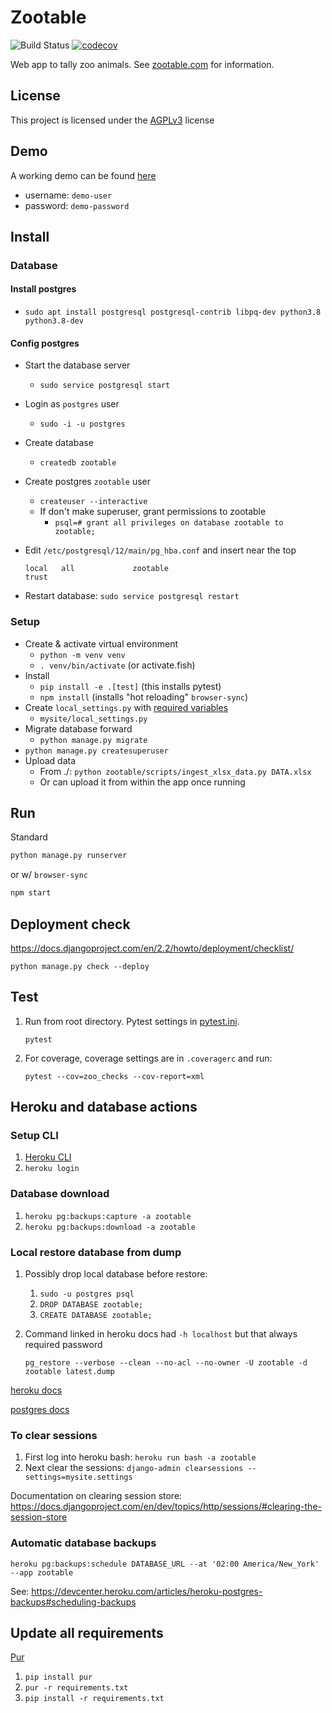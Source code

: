 # Zootable

![Build Status](https://github.com/falkben/zootable/workflows/Python%20application/badge.svg)
[![codecov](https://codecov.io/gh/falkben/zootable/branch/master/graph/badge.svg)](https://codecov.io/gh/falkben/zootable)

Web app to tally zoo animals. See [zootable.com](https://zootable.com) for information.

## License

This project is licensed under the [AGPLv3](http://www.gnu.org/licenses/agpl-3.0.html) license

## Demo

A working demo can be found [here](https://demo.zootable.com)

- username: `demo-user`
- password: `demo-password`

## Install

### Database

#### Install postgres

- `sudo apt install postgresql postgresql-contrib libpq-dev python3.8 python3.8-dev`

#### Config postgres

- Start the database server
  - `sudo service postgresql start`
- Login as `postgres` user
  - `sudo -i -u postgres`
- Create database
  - `createdb zootable`
- Create postgres `zootable` user
  - `createuser --interactive`
  - If don't make superuser, grant permissions to zootable
    - `psql=# grant all privileges on database zootable to zootable;`
- Edit `/etc/postgresql/12/main/pg_hba.conf` and insert near the top

  ```
  local   all             zootable                                trust
  ```

- Restart database: `sudo service postgresql restart`

### Setup

- Create & activate virtual environment
  - `python -m venv venv`
  - `. venv/bin/activate` (or activate.fish)
- Install
  - `pip install -e .[test]` (this installs pytest)
  - `npm install` (installs "hot reloading" `browser-sync`)
- Create `local_settings.py` with [required variables](mysite/settings.py)
  - `mysite/local_settings.py`
- Migrate database forward
  - `python manage.py migrate`
- `python manage.py createsuperuser`
- Upload data
  - From ./: `python zootable/scripts/ingest_xlsx_data.py DATA.xlsx`
  - Or can upload it from within the app once running

## Run

Standard

```python
python manage.py runserver
```

or w/ `browser-sync`

```cmd
npm start
```

## Deployment check

https://docs.djangoproject.com/en/2.2/howto/deployment/checklist/

`python manage.py check --deploy`

## Test

1. Run from root directory. Pytest settings in [pytest.ini](pytest.ini).

   `pytest`

1. For coverage, coverage settings are in `.coveragerc` and run:

   `pytest --cov=zoo_checks --cov-report=xml`

## Heroku and database actions

### Setup CLI

1. [Heroku CLI](https://devcenter.heroku.com/articles/heroku-cli#standalone-installation)
1. `heroku login`

### Database download

1. `heroku pg:backups:capture -a zootable`
1. `heroku pg:backups:download -a zootable`

### Local restore database from dump

1. Possibly drop local database before restore:

   1. `sudo -u postgres psql`
   1. `DROP DATABASE zootable;`
   1. `CREATE DATABASE zootable;`

1. Command linked in heroku docs had `-h localhost` but that always required password

   `pg_restore --verbose --clean --no-acl --no-owner -U zootable -d zootable latest.dump`

[heroku docs](https://devcenter.heroku.com/articles/heroku-postgres-import-export)

[postgres docs](https://www.postgresql.org/docs/9.1/app-pgrestore.html)

### To clear sessions

1. First log into heroku bash: `heroku run bash -a zootable`
1. Next clear the sessions: `django-admin clearsessions --settings=mysite.settings`

Documentation on clearing session store: https://docs.djangoproject.com/en/dev/topics/http/sessions/#clearing-the-session-store

### Automatic database backups

`heroku pg:backups:schedule DATABASE_URL --at '02:00 America/New_York' --app zootable`

See: https://devcenter.heroku.com/articles/heroku-postgres-backups#scheduling-backups

## Update all requirements

[Pur](https://pypi.org/project/pur/)

1. `pip install pur`
1. `pur -r requirements.txt`
1. `pip install -r requirements.txt`

